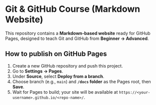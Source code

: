 # Git & GitHub Course (Markdown Website)

This repository contains a **Markdown-based website** ready for GitHub Pages, designed to teach Git and GitHub from **Beginner → Advanced**.

## How to publish on GitHub Pages
1. Create a new GitHub repository and push this project.
2. Go to **Settings → Pages**.
3. Under **Source**, select **Deploy from a branch**.
4. Choose branch (e.g., `main`) and **`/docs` folder** as the Pages root, then **Save**.
5. Wait for Pages to build; your site will be available at `https://<your-username>.github.io/<repo-name>/`.
